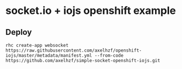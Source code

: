 # socket.io + iojs openshift example

## Deploy

```
rhc create-app websocket https://raw.githubusercontent.com/axelhzf/openshift-iojs/master/metadata/manifest.yml --from-code https://github.com/axelhzf/simple-socket-openshift-iojs.git
```